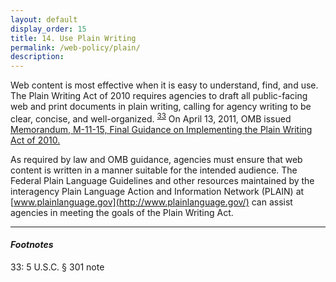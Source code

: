```yaml
---
layout: default
display_order: 15 
title: 14. Use Plain Writing 
permalink: /web-policy/plain/
description:
---
```

Web content is most effective when it is easy to understand, find, and use. The Plain Writing Act of 2010 requires agencies to draft all public-facing web and print documents in plain writing, calling for agency writing to be clear, concise, and well-organized. <sup>[33](#myfootnote14)</sup>  On April 13, 2011, OMB issued [Memorandum, M-11-15, Final Guidance on Implementing the Plain Writing Act of 2010.](https://www.whitehouse.gov/sites/default/files/omb/memoranda/2011/m11-15.pdf) 

As required by law and OMB guidance, agencies must ensure that web content is written in a manner suitable for the intended audience. The Federal Plain Language Guidelines and other resources maintained by the interagency Plain Language Action and Information Network (PLAIN) at [www.plainlanguage.gov](http://www.plainlanguage.gov/) can assist agencies in meeting the goals of the Plain Writing Act. 

***

#### *Footnotes*
<a name="myfootnote12">33</a>: 5 U.S.C. § 301 note 

